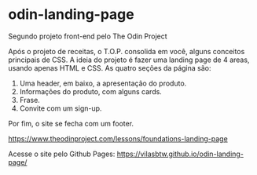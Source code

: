 # odin-landing-page

Segundo projeto front-end pelo The Odin Project

Após o projeto de receitas, o T.O.P. consolida em você, alguns conceitos
principais de CSS. A ideia do projeto é fazer uma landing page de 4 areas, usando apenas HTML e CSS. As quatro seções da página são:

1. Uma header, em baixo, a apresentação do produto.
2. Informações do produto, com alguns cards.
3. Frase.
4. Convite com um sign-up.

Por fim, o site se fecha com um footer.

https://www.theodinproject.com/lessons/foundations-landing-page

Acesse o site pelo Github Pages: https://vilasbtw.github.io/odin-landing-page/
